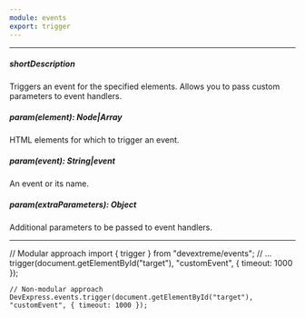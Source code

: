 ```yaml
---
module: events
export: trigger
---
```

---
##### shortDescription
Triggers an event for the specified elements. Allows you to pass custom parameters to event handlers.

##### param(element): Node|Array<Node>
HTML elements for which to trigger an event.

##### param(event): String|event
An event or its name.

##### param(extraParameters): Object
Additional parameters to be passed to event handlers.

---
// Modular approach
    import { trigger } from "devextreme/events";
    // ...
    trigger(document.getElementById("target"), "customEvent", { timeout: 1000 });

    // Non-modular approach
    DevExpress.events.trigger(document.getElementById("target"), "customEvent", { timeout: 1000 });